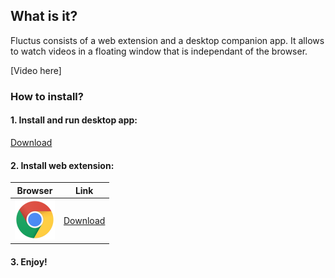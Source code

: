 ## What is it?

Fluctus consists of a web extension and a desktop companion app. It allows to watch videos in a floating window that is independant of the browser.

[Video here]


### How to install?


#### 1. Install and run desktop app: 
   [Download](https://github.com/kivS/Fluctus/releases)



#### 2. Install web extension:
   Browser      | Link
   ------------ | -------------
   ![Chrome](/chrome.png) | [Download](url) 
   




#### 3. Enjoy!
